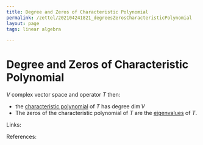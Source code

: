 ```yaml
---
title: Degree and Zeros of Characteristic Polynomial
permalink: /zettel/202104241821_degreesZerosCharacteristicPolynomial
layout: page
tags: linear algebra

---
```

# Degree and Zeros of Characteristic Polynomial

$V$ complex vector space and operator $T$ then:
- the [characteristic polynomial](202104241811_characteristicPolynomialDefinition) of $T$ has degree $\textrm{dim} \, V$
- The zeros of the characteristic polynomial of $T$ are the [eigenvalues](202102120912_eigenvalueDefinition) of $T$.

Links: 

References: 

